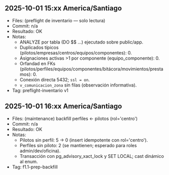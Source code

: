 ## 2025-10-01 15:xx America/Santiago

- Files: (preflight de inventario — solo lectura)
- Commit: n/a
- Resultado: OK
- Notas:
  - ANALYZE por tabla (DO $$ …) ejecutado sobre public/app.
  - Duplicados típicos (pilotos/empresas/centros/equipos/componentes): 0.
  - Asignaciones activas >1 por componente (equipo_componente): 0.
  - Orfandad en FKs (pilotos/perfiles/equipos/componentes/bitácora/movimientos/prestamos): 0.
  - Conexión directa 5432; `ssl = on`.
  - `v_comunicacion_zona` sin filas (observación informativa).
- Tag: preflight-inventario v1

## 2025-10-01 16:xx America/Santiago

- Files: (maintenance) backfill perfiles ← pilotos (rol='centro')
- Commit: n/a
- Resultado: OK
- Notas:
  - Pilotos sin perfil: 5 → 0 (insert idempotente con rol='centro').
  - Perfiles sin piloto: 2 (se mantienen; esperado para roles admin/dev/oficina).
  - Transacción con pg_advisory_xact_lock y SET LOCAL; cast dinámico al enum.
- Tag: f1.1-prep-backfill
